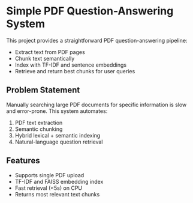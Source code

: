# Simple PDF Question-Answering System

This project provides a straightforward PDF question-answering pipeline:
- Extract text from PDF pages
- Chunk text semantically
- Index with TF-IDF and sentence embeddings
- Retrieve and return best chunks for user queries

## Problem Statement

Manually searching large PDF documents for specific information is slow and error-prone. This system automates:
1. PDF text extraction
2. Semantic chunking
3. Hybrid lexical + semantic indexing
4. Natural-language question retrieval

## Features

- Supports single PDF upload
- TF-IDF and FAISS embedding index
- Fast retrieval (<5s) on CPU
- Returns most relevant text chunks
